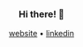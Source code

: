 <div align="center">

### Hi there! 👋



  
 [website](kumbu.tech) • [linkedin](https://www.linkedin.com/in/kumbukanikamanga/)
  
</div>

<!--
**kumbu132/kumbu132** is a ✨ _special_ ✨ repository because its `README.md` (this file) appears on your GitHub profile.

Here are some ideas to get you started:

- 🔭 I’m currently working on ...
- 🌱 I’m currently learning ...
- 👯 I’m looking to collaborate on ...
- 🤔 I’m looking for help with ...
- 💬 Ask me about ...
- 📫 How to reach me: ...
- 😄 Pronouns: ...
- ⚡ Fun fact: ...
-->
